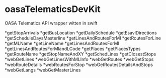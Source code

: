 # oasaTelematicsDevKit
OASA Telematics API wrapper witten in swift

*getStopArrivals
*getBusLocation
*getDailySchedule
*getEsavlDirections
*getScheduleDaysMasterline
*getLinesAndRoutesForMl
*getRoutesForLine
*getMLName
*getLineName
*getLinesAndRoutesForMl
*getLinesAndRoutesForMlandLCode
*getPlaces
*getPlacesTypes
*getRouteName
*getStopNameAndXY
*getSchedLines
*getClosestStops
*webGetLines
*webGetLinesWithMLInfo
*webGetRoutes
*webGetStops
*webRouteDetails
*webRoutesForStop
*webGetRoutesDetailsAndStops
*webGetLangs
*webGetMasterLines

